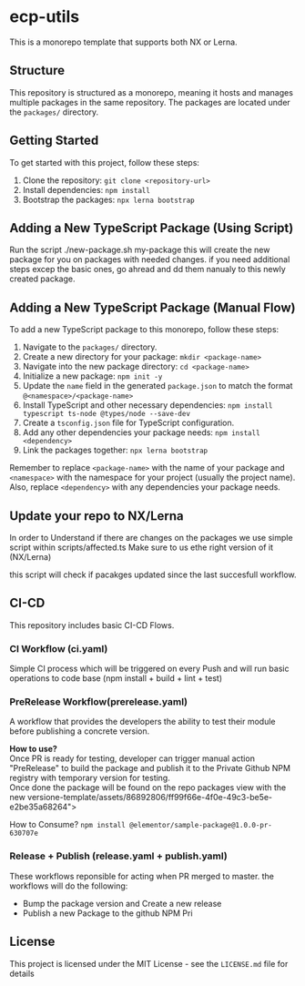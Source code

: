 # ecp-utils

This is a monorepo template that supports both NX or Lerna. 

## Structure
 
This repository is structured as a monorepo, meaning it hosts and manages multiple packages in the same repository. The packages are located under the `packages/` directory.

## Getting Started

To get started with this project, follow these steps:

1. Clone the repository: `git clone <repository-url>`
2. Install dependencies: `npm install`
3. Bootstrap the packages: `npx lerna bootstrap`

## Adding a New TypeScript Package (Using Script)
Run the script ./new-package.sh my-package
this will create the new package for you on packages with needed changes. 
if you need additional steps excep the basic ones, go ahread and dd them nanualy to this newly created package.

## Adding a New TypeScript Package (Manual Flow)

To add a new TypeScript package to this monorepo, follow these steps:

1. Navigate to the `packages/` directory.
2. Create a new directory for your package: `mkdir <package-name>`
3. Navigate into the new package directory: `cd <package-name>`
4. Initialize a new package: `npm init -y`
5. Update the `name` field in the generated `package.json` to match the format `@<namespace>/<package-name>`
6. Install TypeScript and other necessary dependencies: `npm install typescript ts-node @types/node --save-dev`
7. Create a `tsconfig.json` file for TypeScript configuration.
8. Add any other dependencies your package needs: `npm install <dependency>`
9. Link the packages together: `npx lerna bootstrap`

Remember to replace `<package-name>` with the name of your package and `<namespace>` with the namespace for your project (usually the project name). Also, replace `<dependency>` with any dependencies your package needs.

## Update your repo to NX/Lerna
In order to Understand if there are changes on the packages we use simple script within scripts/affected.ts
Make sure to us ethe right version of it (NX/Lerna)

this script will check if pacakges updated since the last succesfull workflow.

## CI-CD
This repository includes basic CI-CD Flows.

### CI Workflow (ci.yaml)
 Simple CI process which will be triggered on every Push and will run basic operations to code base (npm install + build + lint + test)

### PreRelease Workflow(prerelease.yaml) 
A workflow that provides the developers the ability to test their module before publishing a concrete version.</br>

**How to use?**</br>
Once PR is ready for testing, developer can trigger manual action "PreRelease" to build the package and publish it to the Private Github NPM registry with temporary version for testing.</br>
Once done the package will be found on the repo packages view with the new versione-template/assets/86892806/ff99f66e-4f0e-49c3-be5e-e2be35a68264">
</br>

How to Consume?
`npm install @elementor/sample-package@1.0.0-pr-630707e`

### Release + Publish (release.yaml + publish.yaml)
These workflows reponsible for acting when PR merged to master. the workflows will do the following:</br>
- Bump the package version and Create a new release
- Publish a new Package to the github NPM Pri

## License

This project is licensed under the MIT License - see the `LICENSE.md` file for details


